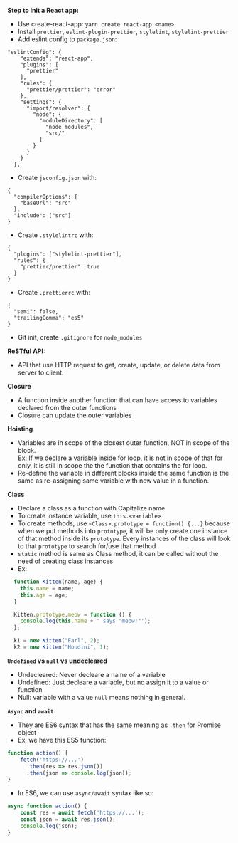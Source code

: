 **Step to init a React app:**
- Use create-react-app: `yarn create react-app <name>`
- Install `prettier`, `eslint-plugin-prettier`, `stylelint`, `stylelint-prettier`
- Add eslint config to `package.json`:
```
"eslintConfig": {
    "extends": "react-app",
    "plugins": [
      "prettier"
    ],
    "rules": {
      "prettier/prettier": "error"
    },
    "settings": {
      "import/resolver": {
        "node": {
          "moduleDirectory": [
            "node_modules",
            "src/"
          ]
        }
      }
    }
  },
```
- Create `jsconfig.json` with:
```
{
  "compilerOptions": {
    "baseUrl": "src"
  },
  "include": ["src"]
}
```
- Create `.stylelintrc` with:
```
{
  "plugins": ["stylelint-prettier"],
  "rules": {
    "prettier/prettier": true
  }
}
```
- Create `.prettierrc` with:
```
{
  "semi": false,
  "trailingComma": "es5"
}
```
- Git init, create `.gitignore` for `node_modules`

**ReSTful API:**
- API that use HTTP request to get, create, update, or delete data from server to client.

**Closure**
- A function inside another function that can have access to variables declared from the outer functions
- Closure can update the outer variables

**Hoisting**
- Variables are in scope of the closest outer function, NOT in scope of the block.  
Ex: If we declare a variable inside for loop, it is not in scope of that for only,
it is still in scope the the function that contains the for loop.
- Re-define the variable in different blocks inside the same function is the same as
re-assigning same variable with new value in a function.

**Class**
- Declare a class as a function with Capitalize name
- To create instance variable, use `this.<variable>`
- To create methods, use `<Class>.prototype = function() {...}` because when we put methods into `prototype`, it will be only create one instance of that method inside its `prototype`. Every instances of the class will look to that `prototype` to search for/use that method
- `static` method is same as Class method, it can be called without the need of creating class instances
- Ex:
```javascript
  function Kitten(name, age) {
    this.name = name;
    this.age = age;
  }

  Kitten.prototype.meow = function () {
    console.log(this.name + ' says "meow!"');
  };

  k1 = new Kitten("Earl", 2);
  k2 = new Kitten("Houdini", 1);
```

**`Undefined` vs `null` vs undecleared**
- Undecleared: Never decleare a name of a variable
- Undefined: Just decleare a variable, but no assign it to a value or function
- Null: variable with a value `null` means nothing in general.

**`Async` and `await`**
- They are ES6 syntax that has the same meaning as `.then` for Promise object
- Ex, we have this ES5 function:
```javascript
function action() {
    fetch('https://...')
      .then(res => res.json())
      .then(json => console.log(json));
}
```
- In ES6, we can use `async/await` syntax like so:
```javascript
async function action() {
    const res = await fetch('https://...');
    const json = await res.json();
    console.log(json);
}
```
